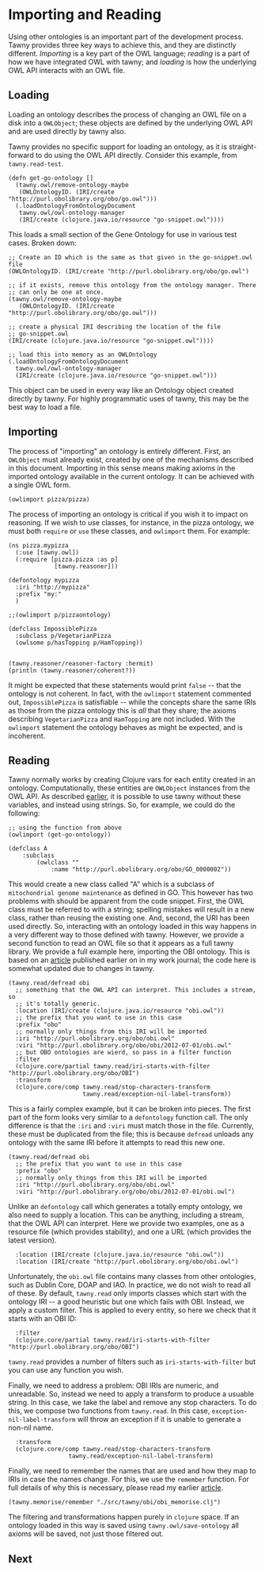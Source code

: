 Importing and Reading
=====================

Using other ontologies is an important part of the development process. Tawny
provides three key ways to achieve this, and they are distinctly different.
*Importing* is a key part of the OWL language; *reading* is a part of how
we have integrated OWL with tawny; and *loading* is how the underlying OWL API
interacts with an OWL file.


## Loading

Loading an ontology describes the process of changing an OWL file on a disk
into a `OWLObject`; these objects are defined by the underlying OWL API and
are used directly by tawny also.

Tawny provides no specific support for loading an ontology, as it is
straight-forward to do using the OWL API directly. Consider this example, from
`tawny.read-test`.

    (defn get-go-ontology []
      (tawny.owl/remove-ontology-maybe
       (OWLOntologyID. (IRI/create "http://purl.obolibrary.org/obo/go.owl")))
      (.loadOntologyFromOntologyDocument
       tawny.owl/owl-ontology-manager
       (IRI/create (clojure.java.io/resource "go-snippet.owl"))))

This loads a small section of the Gene Ontology for use in various test cases.
Broken down:

    ;; Create an ID which is the same as that given in the go-snippet.owl file
    (OWLOntologyID. (IRI/create "http://purl.obolibrary.org/obo/go.owl")

    ;; if it exists, remove this ontology from the ontology manager. There
    ;; can only be one at once.
    (tawny.owl/remove-ontology-maybe
       (OWLOntologyID. (IRI/create "http://purl.obolibrary.org/obo/go.owl")))

    ;; create a physical IRI describing the location of the file
    ;; go-snippet.owl
    (IRI/create (clojure.java.io/resource "go-snippet.owl"))))

    ;; load this into memory as an OWLOntology
    (.loadOntologyFromOntologyDocument
      tawny.owl/owl-ontology-manager
      (IRI/create (clojure.java.io/resource "go-snippet.owl")))

This object can be used in every way like an Ontology object created directly
by tawny. For highly programmatic uses of tawny, this may be the best way to
load a file.

## Importing

The process of "importing" an ontology is entirely different. First, an
`OWLObject` must already exist, created by one of the mechanisms described in
this document. Importing in this sense means making axioms in the imported
ontology available in the current ontology. It can be achieved with a single
OWL form.

    (owlimport pizza/pizza)

The process of importing an ontology is critical if you wish it to impact on
reasoning. If we wish to use classes, for instance, in the pizza ontology, we
must both `require` or `use` these classes, and `owlimport` them. For example:

    (ns pizza.mypizza
      (:use [tawny.owl])
      (:require [pizza.pizza :as p]
                 [tawny.reasoner]))

    (defontology mypizza
      :iri "http://mypizza"
      :prefix "my:"
      )

    ;;(owlimport p/pizzaontology)

    (defclass ImpossiblePizza
      :subclass p/VegetarianPizza
      (owlsome p/hasTopping p/HamTopping))


    (tawny.reasoner/reasoner-factory :hermit)
    (println (tawny.reasoner/coherent?))

It might be expected that these statements would print `false` -- that the
ontology is not coherent. In fact, with the `owlimport` statement commented
out, `ImpossiblePizza` is satisfiable -- while the concepts share the same
IRIs as those from the pizza ontology this is *all* that they share; the
axioms describing `VegetarianPizza` and `HamTopping` are not included. With
the `owlimport` statement the ontology behaves as might be expected, and is
incoherent.


## Reading

Tawny normally works by creating Clojure vars for each entity created in an
ontology. Computationally, these entities are `OWLObject` instances from the
OWL API. As described
[earlier](adding-restrictions.md#tawny-without-variables), it is possible to
use tawny without these variables, and instead using strings. So, for example,
we could do the following:

    ;; using the function from above
    (owlimport (get-go-ontology))

    (defclass A
        :subclass
            (owlclass ""
                :name "http://purl.obolibrary.org/obo/GO_0000002"))

This would create a new class called "A" which is a subclass of `mitochondrial
genome maintenance` as defined in GO. This however has two problems with
should be apparent from the code snippet. First, the OWL class must be
referred to with a string; spelling mistakes will result in a new class,
rather than reusing the existing one. And, second, the URI has been
used directly. So, interacting with an ontology loaded in this way happens in
a very different way to those defined with tawny. However, we provide a second
function to read an OWL file so that it appears as a full tawny library. We
provide a full example here, importing the OBI ontology. This is based on an
[article](http://www.russet.org.uk/blog/2316) published earlier on in my work
journal; the code here is somewhat updated due to changes in tawny.

    (tawny.read/defread obi
      ;; something that the OWL API can interpret. This includes a stream, so
      ;; it's totally generic.
      :location (IRI/create (clojure.java.io/resource "obi.owl"))
      ;; the prefix that you want to use in this case
      :prefix "obo"
      ;; normally only things from this IRI will be imported
      :iri "http://purl.obolibrary.org/obo/obi.owl"
      :viri "http://purl.obolibrary.org/obo/obi/2012-07-01/obi.owl"
      ;; but OBO ontologies are wierd, so pass in a filter function
      :filter
      (clojure.core/partial tawny.read/iri-starts-with-filter "http://purl.obolibrary.org/obo/OBI")
      :transform
      (clojure.core/comp tawny.read/stop-characters-transform
                         tawny.read/exception-nil-label-transform))


This is a fairly complex example, but it can be broken into pieces. The first
part of the form looks very similar to a `defontology` function call. The only
difference is that the `:iri` and `:viri` must match those in the file.
Currently, these must be duplicated from the file; this is because `defread`
unloads any ontology with the same IRI before it attempts to read this new one.

    (tawny.read/defread obi
      ;; the prefix that you want to use in this case
      :prefix "obo"
      ;; normally only things from this IRI will be imported
      :iri "http://purl.obolibrary.org/obo/obi.owl"
      :viri "http://purl.obolibrary.org/obo/obi/2012-07-01/obi.owl")

Unlike an `defontology` call which generates a totally empty ontology, we also
need to supply a location. This can be anything, including a stream, that the
OWL API can interpret. Here we provide two examples, one as a resource file
(which provides stability), and one a URL (which provides the latest version).

      :location (IRI/create (clojure.java.io/resource "obi.owl"))
      :location (IRI/create "http://purl.obolibrary.org/obo/obi.owl")

Unfortunately, the `obi.owl` file contains many classes from other ontologies,
such as Dublin Core, DOAP and IAO. In practice, we do not wish to read all of
these. By default, `tawny.read` only imports classes which start with the
ontology IRI -- a good heuristic but one which fails with OBI. Instead, we
apply a custom filter. This is applied to every entity, so here we check that
it starts with an OBI ID:

      :filter
      (clojure.core/partial tawny.read/iri-starts-with-filter "http://purl.obolibrary.org/obo/OBI")

`tawny.read` provides a number of filters such as `iri-starts-with-filter` but
you can use any function you wish.

Finally, we need to address a problem: OBI IRIs are numeric, and unreadable.
So, instead we need to apply a transform to produce a usuable string. In this
case, we take the label and remove any stop characters. To do this, we compose
two functions from `tawny.read`. In this case, `exception-nil-label-transform`
will throw an exception if it is unable to generate a non-nil name.

      :transform
      (clojure.core/comp tawny.read/stop-characters-transform
                     tawny.read/exception-nil-label-transform)



Finally, we need to remember the names that are used and how they map to IRIs
in case the names change. For this, we use the `remember` function. For full
details of why this is necessary, please read my earlier
[article](http://www.russet.org.uk/blog/2316).

    (tawny.memorise/remember "./src/tawny/obi/obi_memorise.clj")

The filtering and transformations happen purely in `clojure` space. If an
ontology loaded in this way is saved using `tawny.owl/save-ontology` all
axioms will be saved, not just those filtered out.

## Next
